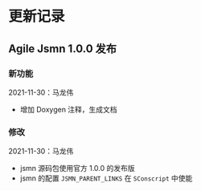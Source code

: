 # 更新记录

## Agile Jsmn 1.0.0 发布

### 新功能

2021-11-30：马龙伟

* 增加 Doxygen 注释，生成文档

### 修改

2021-11-30：马龙伟

* jsmn 源码包使用官方 1.0.0 的发布版
* jsmn 的配置 `JSMN_PARENT_LINKS` 在 `SConscript` 中使能
